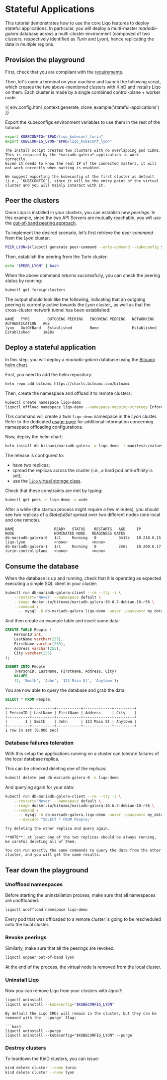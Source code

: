# Stateful Applications

This tutorial demonstrates how to use the core Liqo features to deploy stateful applications.
In particular, you will deploy a multi-master *mariadb-galera* database across a multi-cluster environment (composed of two clusters, respectively identified as *Turin* and *Lyon*), hence replicating the data in multiple regions.

## Provision the playground

First, check that you are compliant with the [requirements](/examples/requirements.md).

Then, let's open a terminal on your machine and launch the following script, which creates the two above-mentioned clusters with KinD and installs Liqo on them.
Each cluster is made by a single combined control-plane + worker node.

{{ env.config.html_context.generate_clone_example('stateful-applications') }}

Export the kubeconfigs environment variables to use them in the rest of the tutorial:

```bash
export KUBECONFIG="$PWD/liqo_kubeconf_turin"
export KUBECONFIG_LYON="$PWD/liqo_kubeconf_lyon"
```

```{admonition} Note
The install script creates two clusters with no overlapping pod CIDRs.
This is required by the *mariadb-galera* application to work correctly.
Given it needs to know the real IP of the connected masters, it will not work correctly when natting is enabled.
```

```{admonition} Note
We suggest exporting the kubeconfig of the first cluster as default (i.e., `KUBECONFIG`), since it will be the entry point of the virtual cluster and you will mainly interact with it.
```

## Peer the clusters

Once Liqo is installed in your clusters, you can establish new *peerings*.
In this example, since the two API Servers are mutually reachable, you will use the [out-of-band peering approach](FeaturesPeeringOutOfBandControlPlane).

To implement the desired scenario, let’s first retrieve the *peer command* from the *Lyon* cluster:

```bash
PEER_LYON=$(liqoctl generate peer-command --only-command --kubeconfig $KUBECONFIG_LYON)
```

Then, establish the peering from the *Turin* cluster:

```bash
echo "$PEER_LYON" | bash
```

When the above command returns successfully, you can check the peering status by running:

```bash
kubectl get foreignclusters
```

The output should look like the following, indicating that an outgoing peering is currently active towards the *Lyon* cluster,, as well as that the cross-cluster network tunnel has been established:

```text
NAME   TYPE        OUTGOING PEERING   INCOMING PEERING   NETWORKING    AUTHENTICATION   AGE
lyon   OutOfBand   Established        None               Established   Established      1m28s
```

## Deploy a stateful application

In this step, you will deploy a *mariadb-galera* database using the [Bitnami helm chart](https://bitnami.com/stack/mariadb-galera/helm).

First, you need to add the helm repository:

```bash
helm repo add bitnami https://charts.bitnami.com/bitnami
```

Then, create the namespace and offload it to remote clusters:

```bash
kubectl create namespace liqo-demo
liqoctl offload namespace liqo-demo --namespace-mapping-strategy EnforceSameName
```

This command will create a twin `liqo-demo` namespace in the *Lyon* cluster.
Refer to the dedicated [usage page](/usage/namespace-offloading.md) for additional information concerning namespace offloading configurations.

Now, deploy the helm chart:

```bash
helm install db bitnami/mariadb-galera -n liqo-demo -f manifests/values.yaml
```

The release is configured to:

* have two replicas;
* spread the replicas across the cluster (i.e., a hard pod anti-affinity is set);
* use the [`liqo` virtual storage class](UsageStatefulApplicationsVirtualStorageClass).

Check that these constraints are met by typing:

```bash
kubectl get pods -n liqo-demo -o wide
```

After a while (the startup process might require a few minutes), you should see two replicas of a *StatefulSet* spread over two different nodes (one local and one remote).

```text
NAME                  READY   STATUS    RESTARTS   AGE     IP            NODE                  NOMINATED NODE   READINESS GATES
db-mariadb-galera-0   1/1     Running   0          3m13s   10.210.0.15   liqo-lyon             <none>           <none>
db-mariadb-galera-1   1/1     Running   0          2m6s    10.200.0.17   turin-control-plane   <none>           <none>
```

## Consume the database

When the database is up and running, check that it is operating as expected executing a simple SQL client in your cluster:

```bash
kubectl run db-mariadb-galera-client --rm --tty -i \
    --restart='Never' --namespace default \
    --image docker.io/bitnami/mariadb-galera:10.6.7-debian-10-r56 \
    --command \
      -- mysql -h db-mariadb-galera.liqo-demo -uuser -ppassword my_database
```

And then create an example table and insert some data:

```sql
CREATE TABLE People (
    PersonID int,
    LastName varchar(255),
    FirstName varchar(255),
    Address varchar(255),
    City varchar(255)
);

INSERT INTO People
    (PersonID, LastName, FirstName, Address, City)
    VALUES
    (1, 'Smith', 'John', '123 Main St', 'Anytown');
```

You are now able to query the database and grab the data:

```sql
SELECT * FROM People;
```

```text
+----------+----------+-----------+-------------+---------+
| PersonID | LastName | FirstName | Address     | City    |
+----------+----------+-----------+-------------+---------+
|        1 | Smith    | John      | 123 Main St | Anytown |
+----------+----------+-----------+-------------+---------+
1 row in set (0.000 sec)
```

### Database failures toleration

With this setup the applications running on a cluster can tolerate failures of the local database replica.

This can be checked deleting one of the replicas:

```bash
kubectl delete pod db-mariadb-galera-0 -n liqo-demo
```

And querying again for your data:

```bash
kubectl run db-mariadb-galera-client --rm --tty -i \
    --restart='Never' --namespace default \
    --image docker.io/bitnami/mariadb-galera:10.6.7-debian-10-r56 \
    --command \
      -- mysql -h db-mariadb-galera.liqo-demo -uuser -ppassword my_database \
      --execute "SELECT * FROM People;"
```

```{admonition} Pro-tip
Try deleting the other replica and query again.

**NOTE**: at least one of the two replicas should be always running, be careful deleting all of them.
```

```{admonition} Note
You can run exactly the same commands to query the data from the other cluster, and you will get the same results.
```

## Tear down the playground

### Unoffload namespaces

Before starting the uninstallation process, make sure that all namespaces are unoffloaded:

```bash
liqoctl unoffload namespace liqo-demo
```

Every pod that was offloaded to a remote cluster is going to be rescheduled onto the local cluster.

### Revoke peerings

Similarly, make sure that all the peerings are revoked:

```bash
liqoctl unpeer out-of-band lyon
```

At the end of the process, the virtual node is removed from the local cluster.

### Uninstall Liqo

Now you can remove Liqo from your clusters with *liqoctl*:

```bash
liqoctl uninstall
liqoctl uninstall --kubeconfig="$KUBECONFIG_LYON"
```

```{admonition} Purge
By default the Liqo CRDs will remain in the cluster, but they can be removed with the `--purge` flag:

```bash
liqoctl uninstall --purge
liqoctl uninstall --kubeconfig="$KUBECONFIG_LYON" --purge
```

### Destroy clusters

To teardown the KinD clusters, you can issue:

```bash
kind delete cluster --name turin
kind delete cluster --name lyon
```
